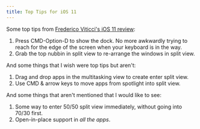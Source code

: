 ```yaml
---
title: Top Tips for iOS 11
---
```


Some top tips from [Frederico Viticci's iOS 11 review](https://www.macstories.net/stories/ios-11-the-macstories-review/):

1. Press CMD-Option-D to show the dock. No more awkwardly trying to reach for the edge of the screen when your keyboard is in the way.
2. Grab the top nubbin in split view to re-arrange the windows in split view.

And some things that I wish were top tips but aren't:

1. Drag and drop apps in the multitasking view to create enter split view.
2. Use CMD & arrow keys to move apps from spotlight into split view.

And some things that aren't mentioned that I would like to see:

1. Some way to enter 50/50 split view immediately, without going into 70/30 first.
2. Open-in-place support in _all the apps_.
